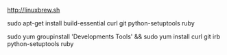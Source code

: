 
 http://linuxbrew.sh


sudo apt-get install build-essential curl git python-setuptools ruby

sudo yum groupinstall 'Developments Tools' && sudo yum install curl git irb python-setuptools ruby
